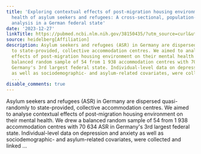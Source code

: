 ```yaml
---
title: 'Exploring contextual effects of post-migration housing environment on mental
  health of asylum seekers and refugees: A cross-sectional, population-based, multi-level
  analysis in a German federal state'
date: '2023-12-27'
linkTitle: https://pubmed.ncbi.nlm.nih.gov/38150435/?utm_source=curl&utm_medium=rss&utm_campaign=pubmed-2&utm_content=1FakS-2QOkCT8HsMOQP1bCRQ4YzyumYOmxmF0moLsQ3dFB1E9V&fc=20220326224207&ff=20231228170655&v=2.18.0
source: heidelberg[Affiliation]
description: Asylum seekers and refugees (ASR) in Germany are dispersed quasi-randomly
  to state-provided, collective accommodation centres. We aimed to analyse contextual
  effects of post-migration housing environment on their mental health. We drew a
  balanced random sample of 54 from 1 938 accommodation centres with 70 634 ASR in
  Germany's 3rd largest federal state. Individual-level data on depression and anxiety
  as well as sociodemographic- and asylum-related covariates, were collected and linked
  ...
disable_comments: true
---
```

Asylum seekers and refugees (ASR) in Germany are dispersed quasi-randomly to state-provided, collective accommodation centres. We aimed to analyse contextual effects of post-migration housing environment on their mental health. We drew a balanced random sample of 54 from 1 938 accommodation centres with 70 634 ASR in Germany's 3rd largest federal state. Individual-level data on depression and anxiety as well as sociodemographic- and asylum-related covariates, were collected and linked ...